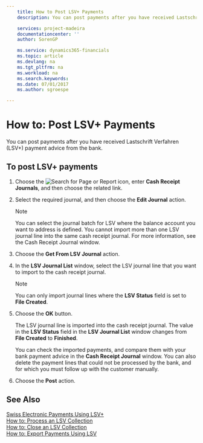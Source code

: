 ```yaml
---
    title: How to Post LSV+ Payments
    description: You can post payments after you have received Lastschrift Verfahren (LSV+) payment advice from the bank.

    services: project-madeira 
    documentationcenter: ''
    author: SorenGP

    ms.service: dynamics365-financials
    ms.topic: article
    ms.devlang: na
    ms.tgt_pltfrm: na
    ms.workload: na
    ms.search.keywords:
    ms.date: 07/01/2017
    ms.author: sgroespe

---
```

# How to: Post LSV+ Payments
You can post payments after you have received Lastschrift Verfahren (LSV+) payment advice from the bank.  

## To post LSV+ payments  

1.  Choose the ![Search for Page or Report](../../media/ui-search/search_small.png "Search for Page or Report icon") icon, enter **Cash Receipt Journals**, and then choose the related link.  
2.  Select the required journal, and then choose the **Edit Journal** action.  

    > [!NOTE]  
    >  You can select the journal batch for LSV where the balance account you want to address is defined. You cannot import more than one LSV journal line into the same cash receipt journal. For more information, see the Cash Receipt Journal window.  

3.  Choose the **Get From LSV Journal** action.  
4.  In the **LSV Journal List** window, select the LSV journal line that you want to import to the cash receipt journal.  

    > [!NOTE]  
    >  You can only import journal lines where the **LSV Status** field is set to **File Created**.  

5.  Choose the **OK** button.  

    The LSV journal line is imported into the cash receipt journal. The value in the **LSV Status** field in the **LSV Journal List** window changes from **File Created** to **Finished**.  

    You can check the imported payments, and compare them with your bank payment advice in the **Cash Receipt Journal** window. You can also delete the payment lines that could not be processed by the bank, and for which you must follow up with the customer manually.  

6.  Choose the **Post** action.  

## See Also  
 [Swiss Electronic Payments Using LSV+](swiss-electronic-payments-using-lsv-.md)   
 [How to: Process an LSV Collection](how-to-process-an-lsv-collection.md)   
 [How to: Close an LSV Collection](how-to-close-an-lsv-collection.md)   
 [How to: Export Payments Using LSV](how-to-export-payments-using-lsv.md) 
